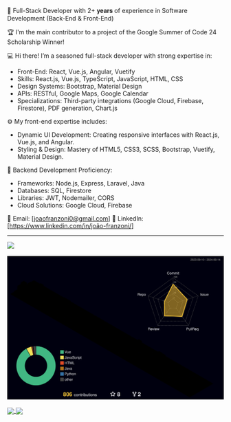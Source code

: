 🌟 Full-Stack Developer with 2+ 𝐲𝐞𝐚𝐫𝐬 of experience in Software Development (Back-End & Front-End)

🏆 I'm the main contributor to a project of the Google Summer of Code 24 Scholarship Winner!

💻 Hi there! I’m a seasoned full-stack developer with strong expertise in:
- Front-End: React, Vue.js, Angular, Vuetify
- Skills: React.js, Vue.js, TypeScript, JavaScript, HTML, CSS
- Design Systems: Bootstrap, Material Design
- APIs: RESTful, Google Maps, Google Calendar
- Specializations: Third-party integrations (Google Cloud, Firebase, Firestore), PDF generation, Chart.js

⚙️ My front-end expertise includes:
- Dynamic UI Development: Creating responsive interfaces with React.js, Vue.js, and Angular.
- Styling & Design: Mastery of HTML5, CSS3, SCSS, Bootstrap, Vuetify, Material Design.

🔧 Backend Development Proficiency:
- Frameworks: Node.js, Express, Laravel, Java
- Databases:  SQL, Firestore
- Libraries: JWT, Nodemailer, CORS
- Cloud Solutions: Google Cloud, Firebase

📧 Email: [joaofranzoni0@gmail.com]
🔗 LinkedIn: [https://www.linkedin.com/in/joão-franzoni/] 
<hr>

![](https://komarev.com/ghpvc/?username=jvJUCA)

![](./profile-3d-contrib/profile-night-rainbow.svg)

<a href="https://github.com/anuraghazra/github-readme-stats">
  <img height=200 align="center" src="https://github-readme-stats.vercel.app/api?username=jvJUCA&show_icons=true&bg_color=45,9d50bb,00d2ff&title_color=ffffff&text_color=ffffff&icon_color=ffffff" />
</a>
<a href="https://github.com/anuraghazra/convoychat">
  <img height=200 align="center" src="https://github-readme-stats.vercel.app/api/top-langs?username=jvJUCA&show_icons=true&layout=compact&langs_count=8&card_width=380&bg_color=45,9d50bb,00d2ff&title_color=ffffff&text_color=ffffff&icon_color=ffffff" />
</a>




